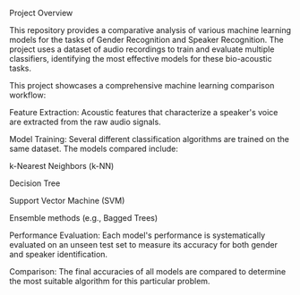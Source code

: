 Project Overview

This repository provides a comparative analysis of various machine learning models for the tasks of Gender Recognition and Speaker Recognition. The project uses a dataset of audio recordings to train and evaluate multiple classifiers, identifying the most effective models for these bio-acoustic tasks.

This project showcases a comprehensive machine learning comparison workflow:

Feature Extraction: Acoustic features that characterize a speaker's voice are extracted from the raw audio signals.

Model Training: Several different classification algorithms are trained on the same dataset. The models compared include:

k-Nearest Neighbors (k-NN)

Decision Tree

Support Vector Machine (SVM)

Ensemble methods (e.g., Bagged Trees)

Performance Evaluation: Each model's performance is systematically evaluated on an unseen test set to measure its accuracy for both gender and speaker identification.

Comparison: The final accuracies of all models are compared to determine the most suitable algorithm for this particular problem.
